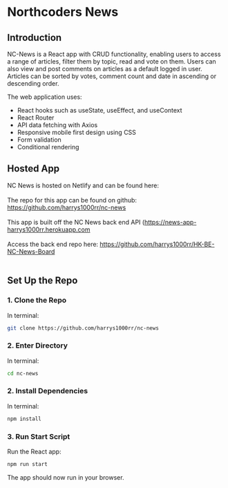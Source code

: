 # Northcoders News

## Introduction

NC-News is a React app with CRUD functionality, enabling users to access a range of articles, filter them by topic, read and vote on them. Users can also view and post comments on articles as a default logged in user. Articles can be sorted by votes, comment count and date in ascending or descending order.

The web application uses:

- React hooks such as useState, useEffect, and useContext
- React Router
- API data fetching with Axios
- Responsive mobile first design using CSS
- Form validation
- Conditional rendering




## Hosted App

NC News is hosted on Netlify and can be found here: <URL HERE > <br><br>The repo for this app can be found on github: https://github.com/harrys1000rr/nc-news<br><br>
This app is built off the NC News back end API (https://news-app-harrys1000rr.herokuapp.com<br><br> Access the back end repo here: https://github.com/harrys1000rr/HK-BE-NC-News-Board <br><br>

## Set Up the Repo

### 1. Clone the Repo

In terminal:

```bash
git clone https://github.com/harrys1000rr/nc-news
```

### 2. Enter Directory

In terminal:

```bash
cd nc-news
```

### 2. Install Dependencies

In terminal:

```bash
npm install
```

### 3. Run Start Script

Run the React app:

```bash
npm run start
```
The app should now run in your browser.